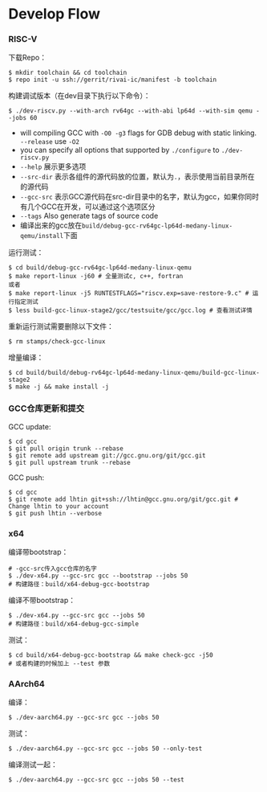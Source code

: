 Develop Flow
============

### RISC-V

下载Repo：

    $ mkdir toolchain && cd toolchain
    $ repo init -u ssh://gerrit/rivai-ic/manifest -b toolchain

构建调试版本（在dev目录下执行以下命令）：

    $ ./dev-riscv.py --with-arch rv64gc --with-abi lp64d --with-sim qemu --jobs 60

   - will compiling GCC with `-O0 -g3` flags for GDB debug with static linking. `--release` use `-O2`
   - you can specify all options that supported by `./configure` to `./dev-riscv.py`
   - `--help` 展示更多选项
   - `--src-dir` 表示各组件的源代码放的位置，默认为`.`，表示使用当前目录所在的源代码
   - `--gcc-src` 表示GCC源代码在src-dir目录中的名字，默认为gcc，如果你同时有几个GCC在开发，可以通过这个选项区分
   - `--tags` Also generate tags of source code
   - 编译出来的gcc放在`build/debug-gcc-rv64gc-lp64d-medany-linux-qemu/install`下面

运行测试：

    $ cd build/debug-gcc-rv64gc-lp64d-medany-linux-qemu
    $ make report-linux -j60 # 全量测试c, c++, fortran
    或者
    $ make report-linux -j5 RUNTESTFLAGS="riscv.exp=save-restore-9.c" # 运行指定测试
    $ less build-gcc-linux-stage2/gcc/testsuite/gcc/gcc.log # 查看测试详情

重新运行测试需要删除以下文件：

    $ rm stamps/check-gcc-linux

增量编译：

    $ cd build/build/debug-rv64gc-lp64d-medany-linux-qemu/build-gcc-linux-stage2
    $ make -j && make install -j

### GCC仓库更新和提交

GCC update:

    $ cd gcc
    $ git pull origin trunk --rebase
    $ git remote add upstream git://gcc.gnu.org/git/gcc.git
    $ git pull upstream trunk --rebase

GCC push:

    $ cd gcc
    $ git remote add lhtin git+ssh://lhtin@gcc.gnu.org/git/gcc.git # Change lhtin to your account
    $ git push lhtin --verbose

### x64

编译带bootstrap：

    # -gcc-src传入gcc仓库的名字
    $ ./dev-x64.py --gcc-src gcc --bootstrap --jobs 50
    # 构建路径：build/x64-debug-gcc-bootstrap

编译不带bootstrap：

    $ ./dev-x64.py --gcc-src gcc --jobs 50
    # 构建路径：build/x64-debug-gcc-simple

测试：
    
    $ cd build/x64-debug-gcc-bootstrap && make check-gcc -j50
    # 或者构建的时候加上 --test 参数

### AArch64

编译：

    $ ./dev-aarch64.py --gcc-src gcc --jobs 50

测试：

    $ ./dev-aarch64.py --gcc-src gcc --jobs 50 --only-test

编译测试一起：

    $ ./dev-aarch64.py --gcc-src gcc --jobs 50 --test


